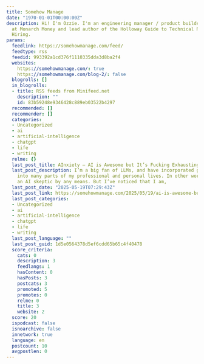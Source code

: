 ```yaml
---
title: Somehow Manage
date: "1970-01-01T00:00:00Z"
description: Hi! I'm Ozzie. I'm an engineering manager / product builder. I am co-founder
  at Monarch Money and lead author of the Holloway Guide to Technical Recruiting and
  Hiring.
params:
  feedlink: https://somehowmanage.com/feed/
  feedtype: rss
  feedid: 993392a1cd376f1110335dda3d8ba2f4
  websites:
    https://somehowmanage.com/: true
    https://somehowmanage.com/blog-2/: false
  blogrolls: []
  in_blogrolls:
  - title: RSS feeds from Minifeed.net
    description: ""
    id: 83b59248e9346428c889eb03522b4297
  recommended: []
  recommender: []
  categories:
  - Uncategorized
  - ai
  - artificial-intelligence
  - chatgpt
  - life
  - writing
  relme: {}
  last_post_title: AInxiety — AI is Awesome but It’s Fucking Exhausting
  last_post_description: I’m a big fan of LLMs, and have incorporated generative AI
    into many parts of my professional and personal lives. In other words, I’m not
    an AI skeptic by any means. But I’ve noticed that I am,
  last_post_date: "2025-05-19T07:29:43Z"
  last_post_link: https://somehowmanage.com/2025/05/19/ai-is-awesome-but-its-fucking-exhausting/
  last_post_categories:
  - Uncategorized
  - ai
  - artificial-intelligence
  - chatgpt
  - life
  - writing
  last_post_language: ""
  last_post_guid: 1d5e0564378d5ef6cdd65b65c4f40478
  score_criteria:
    cats: 0
    description: 3
    feedlangs: 1
    hasContent: 0
    hasPosts: 3
    postcats: 3
    promoted: 5
    promotes: 0
    relme: 0
    title: 3
    website: 2
  score: 20
  ispodcast: false
  isnoarchive: false
  innetwork: true
  language: en
  postcount: 10
  avgpostlen: 0
---
```

